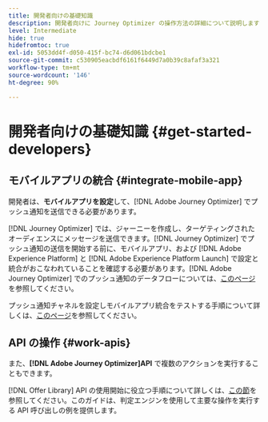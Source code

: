 ```yaml
---
title: 開発者向けの基礎知識
description: 開発者向けに Journey Optimizer の操作方法の詳細について説明します
level: Intermediate
hide: true
hidefromtoc: true
exl-id: 5053dd4f-d050-415f-bc74-d6d061bdcbe1
source-git-commit: c530905eacbdf6161f6449d7a0b39c8afaf3a321
workflow-type: tm+mt
source-wordcount: '146'
ht-degree: 90%

---
```


# 開発者向けの基礎知識 {#get-started-developers}

## モバイルアプリの統合 {#integrate-mobile-app}

開発者は、**モバイルアプリを設定**&#x200B;して、[!DNL Adobe Journey Optimizer] でプッシュ通知を送信できる必要があります。

[!DNL Journey Optimizer] では、ジャーニーを作成し、ターゲティングされたオーディエンスにメッセージを送信できます。[!DNL Journey Optimizer] でプッシュ通知の送信を開始する前に、モバイルアプリ、および [!DNL Adobe Experience Platform] と [!DNL Adobe Experience Platform Launch] で設定と統合がおこなわれていることを確認する必要があります。[!DNL Adobe Journey Optimizer] でのプッシュ通知のデータフローについては、[このページ](../../configuration/push-gs.md)を参照してください。

プッシュ通知チャネルを設定しモバイルアプリ統合をテストする手順について詳しくは、[このページ](../../configuration/push-configuration.md)を参照してください。

## API の操作 {#work-apis}

また、**[!DNL Adobe Journey Optimizer]API** で複数のアクションを実行することもできます。

[!DNL Offer Library] API の使用開始に役立つ手順について詳しくは、[この節](../../offers/api-reference/getting-started.md)を参照してください。このガイドは、判定エンジンを使用して主要な操作を実行する API 呼び出しの例を提供します。
